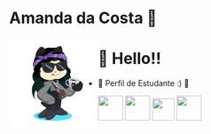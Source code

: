 # Amanda da Costa 🌸

<img align="left" src="octocat-1696530201159.png" width="160" height="160" >

# 👋 Hello!! 
  
- 📖 Perfil de Estudante :) 📖

<img loading="lazy" src="https://cdn.jsdelivr.net/gh/devicons/devicon/icons/html5/html5-original-wordmark.svg" width="45" height="45"/>  <img loading="lazy" src="https://cdn.jsdelivr.net/gh/devicons/devicon/icons/css3/css3-original-wordmark.svg" width="45" height="45"/>   <img loading="lazy" src="https://cdn.jsdelivr.net/gh/devicons/devicon/icons/javascript/javascript-original.svg" width="40" height="40"/>   <img loading="lazy" src="https://cdn.jsdelivr.net/gh/devicons/devicon/icons/python/python-original-wordmark.svg" width="45" height="45"/> 
                                                                                                                                    
<img align="right" scr="gatinho-gato.gif" width="180">
